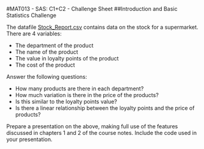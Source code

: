 #MAT013 - SAS: C1+C2 - Challenge Sheet
##Introduction and Basic Statistics Challenge

The datafile [Stock_Report.csv](../Data/C1+C2/Stock_Report.csv) contains data on the stock for a supermarket. There are 4 variables:

- The department of the product
- The name of the product
- The value in loyalty points of the product
- The cost of the product

Answer the following questions:

- How many products are there in each department?
- How much variation is there in the price of the products?
- Is this similar to the loyalty points value?
- Is there a linear relationship between the loyalty points and the price of products?

Prepare a presentation on the above, making full use of the features discussed in chapters 1 and 2 of the course notes. Include the code used in your presentation.

